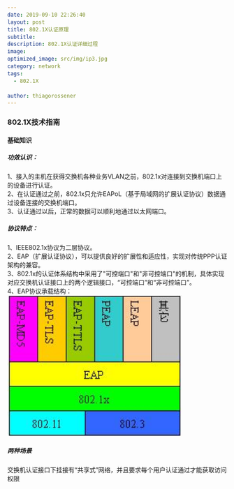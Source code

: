 ```yaml
---
date: 2019-09-10 22:26:40
layout: post
title: 802.1X认证原理
subtitle:
description: 802.1X认证详细过程
image:
optimized_image: src/img/ip3.jpg
category: network
tags:
  - 802.1X

author: thiagorossener
---
```

### 802.1X技术指南

#### 基础知识

##### 功效认识：
1、接入的主机在获得交换机各种业务VLAN之前，802.1x对连接到交换机端口上的设备进行认证。<br>
2、在认证通过之前，802.1x只允许EAPoL（基于局域网的扩展认证协议）数据通过设备连接的交换机端口。<br>
3、认证通过以后，正常的数据可以顺利地通过以太网端口。

##### 协议特点：
1、IEEE802.1x协议为二层协议。<br>
2、EAP（扩展认证协议），可以提供良好的扩展性和适应性，实现对传统PPP认证架构的兼容。<br>
3、802.1x的认证体系结构中采用了"可控端口"和"非可控端口"的机制，具体实现对应交换机认证接口上的两个逻辑接口，“可控端口”和“非可控端口”。<br>
4、EAP协议承载结构：<br>
<img class="img-rounded" src="/src/img/1X.png" alt="Thiago Rossener" width="400">


##### 两种场景
交换机认证接口下挂接有“共享式”网络，并且要求每个用户认证通过才能获取访问权限
